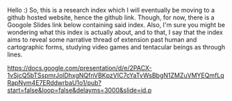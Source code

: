 Hello :)  So, this is a research index which I will eventually be moving to a github hosted website, hence the github link.  Though, for now, there is a Googole Slides link below containing said index.
Also, I'm sure you might be wondering what this index is actually about, and to that, I say that the index aims to reveal some narrative thread of extension past human and cartographic forms, studying video games and tentacular beings as through lines.

https://docs.google.com/presentation/d/e/2PACX-1vSjcQ5bTSspmrJolDhxgNQfnVBKpzVIC7cYaTvWsBbgN1ZMZuVMYEQmfLqRapNym4E7ERddwrbaU1o1/pub?start=false&loop=false&delayms=3000&slide=id.p
